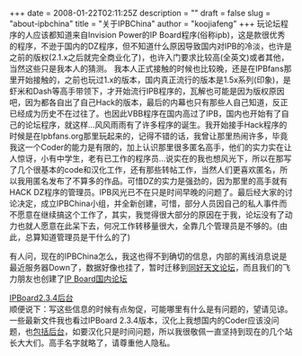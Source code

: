 +++
date = 2008-01-22T02:11:25Z
description = ""
draft = false
slug = "about-ipbchina"
title = "关于IPBChina"
author = "koojiafeng"
+++
玩论坛程序的人应该都知道来自Invision Power的IP Board程序(俗称ipb)，这是款很优秀的程序，不逊于国内的DZ程序，但不知道什么原因导致国内对IPB的冷淡，也许是之前的版权(2.1.x之后就完全商业化了)，也许入门要求比较高(全英文)或者其他，当然这些只是我本人的猜测。
我本人正式接触的时候也比较晚，还是在IPBfans那里开始接触的，之前也玩过1.x的版本，国内真正流行的版本是1.5x系列(印象)，是虾米和Dash等高手带领下，才开始流行IPB程序的，瓦解也可能是因为版权原因吧，因为都各自出了自己Hack的版本，最后的内幕也只有那些人自己知道，反正已经成为历史不在过往了。也因此VBB程序在国内高过了IPB，国内也开始有了自己的论坛程序，就这样...风风雨雨有了许多程序的诞生。我开始接手Hack程序的时候是在Ipbfans.org那里玩起来的，记得不错的话，我曾让那里热闹许多，毕竟我这一个Coder的能力是有限的，加上认识那里很多匿名高手，他们的实力实在让人惊讶，小有中学生，老有已工作的程序员...说实在的我也想风光下，所以在那写了几个很基本的code和汉化工作，还有那些转帖工作，当然人们更喜欢匿名，所以我用匿名发布了不算多的作品。可惜DZ的实力是强劲的，因为那里的高手就有HACK DZ程序的管理员。IPB风光已不在只是时间早晚的问题了。<!--more-->最后经大家的讨论决定，成立IPBChina小组，并全新创建，可惜，部分人员因自己的私人事件而不愿意在继续搞这个工作了，其实，我觉得很大部分的原因在于我，论坛没有了动力也就人愿意在此呆下去，何况工作转移量很大，全靠几个管理员是不够的。(由此，总算知道管理员是干什么的了)

有人问，现在的IPBChina怎么，我这也得不到确切的信息，内部的离线消息说是最近服务器Down了，数据好像也挂了，暂时迁移到<a href="http://bbs.skylook.org/">同好天文论坛</a>，而且我们的飞力朋友也创建了<a href="http://ipboard.cn/">IP Board国内论坛</a>

<a href="http://pic.yupoo.com/brando/548734f88079/zx5ssjcr.jpg?keepThis=true&TB_iframe=true&height=600&width=800" title="add a caption to title attribute / or leave blank" class="thickbox">IPBoard2.3.4后台</a>  
顺便说下：写这些信息的时候有点匆促，可能哪里有什么是有问题的，望请见谅。一些最新文件我也看过IPBoard 2.3.4版本，汉化上我想国内的Coder应该没问题，也<a href="http://www.yupoo.com/photos/zoom?id=ff80808117800c8901179e30edc93300">包括后台</a>，如要汉化只是时间问题，所以我很敬佩一直坚持到现在的几个站长大大们。高手名字就略了，请尊重他人隐私。